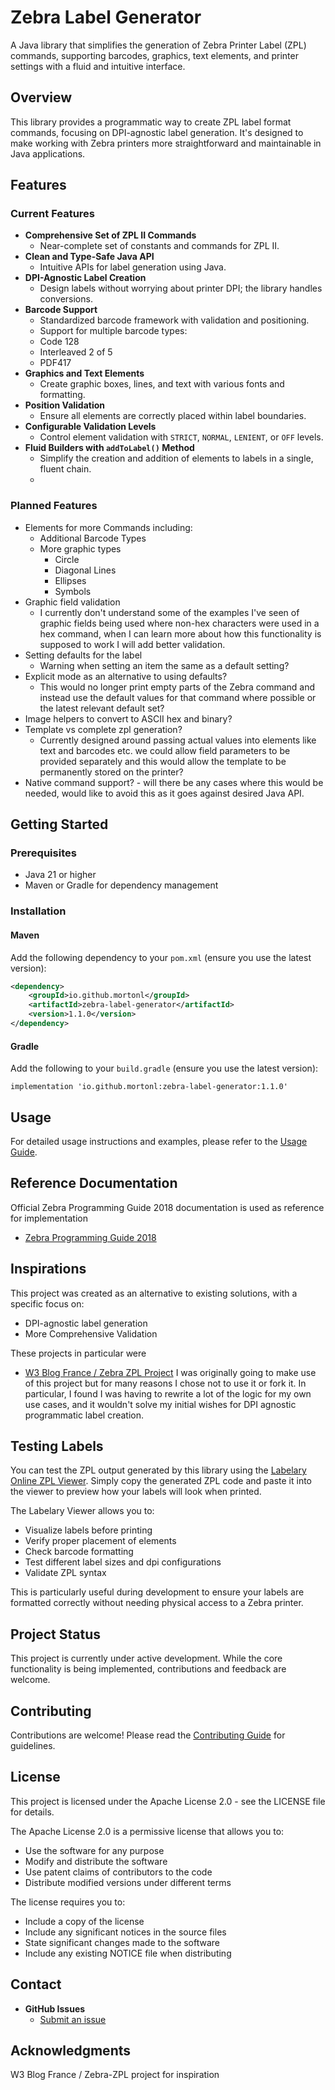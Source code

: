 # Zebra Label Generator

A Java library that simplifies the generation of Zebra Printer Label (ZPL) commands, supporting barcodes, graphics, text
elements, and printer settings with a fluid and intuitive interface.

## Overview

This library provides a programmatic way to create ZPL label format commands, focusing on DPI-agnostic label generation.
It's designed to make working with Zebra printers more straightforward and maintainable in Java applications.

## Features

### Current Features

- **Comprehensive Set of ZPL II Commands**
    - Near-complete set of constants and commands for ZPL II.
- **Clean and Type-Safe Java API**
    - Intuitive APIs for label generation using Java.
- **DPI-Agnostic Label Creation**
    - Design labels without worrying about printer DPI; the library handles conversions.
- **Barcode Support**
    - Standardized barcode framework with validation and positioning.
    - Support for multiple barcode types:
    - Code 128
    - Interleaved 2 of 5
    - PDF417
- **Graphics and Text Elements**
    - Create graphic boxes, lines, and text with various fonts and formatting.
- **Position Validation**
    - Ensure all elements are correctly placed within label boundaries.
- **Configurable Validation Levels**
    - Control element validation with `STRICT`, `NORMAL`, `LENIENT`, or `OFF` levels.
- **Fluid Builders with `addToLabel()` Method**
    - Simplify the creation and addition of elements to labels in a single, fluent chain.
    -

### Planned Features

- Elements for more Commands including:
    - Additional Barcode Types
    - More graphic types
        - Circle
        - Diagonal Lines
        - Ellipses
        - Symbols
- Graphic field validation
    - I currently don't understand some of the examples I've seen of graphic fields being used where non-hex characters
      were used in a hex command, when I can learn more about how this functionality is supposed to work I will add
      better validation.
- Setting defaults for the label
    - Warning when setting an item the same as a default setting?
- Explicit mode as an alternative to using defaults?
    - This would no longer print empty parts of the Zebra command and instead use the default values for that command
      where possible or the latest relevant default set?
- Image helpers to convert to ASCII hex and binary?
- Template vs complete zpl generation?
    - Currently designed around passing actual values into elements like text and barcodes etc. we could allow field
      parameters to be provided separately and this would allow the template to be permanently stored on the printer?
- Native command support? - will there be any cases where this would be needed, would like to avoid this as it goes
  against desired Java API.

## Getting Started

### Prerequisites

- Java 21 or higher
- Maven or Gradle for dependency management

### Installation

#### Maven

Add the following dependency to your `pom.xml` (ensure you use the latest version):

```xml
<dependency>
    <groupId>io.github.mortonl</groupId>
    <artifactId>zebra-label-generator</artifactId>
    <version>1.1.0</version>
</dependency>
```

#### Gradle

Add the following to your `build.gradle` (ensure you use the latest version):

```
implementation 'io.github.mortonl:zebra-label-generator:1.1.0'
```

## Usage

For detailed usage instructions and examples, please refer to the [Usage Guide](docs/USAGE.md).

## Reference Documentation

Official Zebra Programming Guide 2018 documentation is used as reference for implementation

- [Zebra Programming Guide 2018](https://support.zebra.com/cpws/docs/zpl/zpl-zbi2-pm-en.pdf)

## Inspirations

This project was created as an alternative to existing solutions, with a specific focus on:

- DPI-agnostic label generation
- More Comprehensive Validation

These projects in particular were

- [W3 Blog France / Zebra ZPL Project](https://github.com/w3blogfr/zebra-zpl)
  I was originally going to make use of this project but for many reasons I chose not to use it or fork it. In
  particular, I found I was having to rewrite a lot of the logic for my own use cases, and it wouldn't solve my initial
  wishes for DPI agnostic programmatic label creation.

## Testing Labels

You can test the ZPL output generated by this library using
the [Labelary Online ZPL Viewer](https://labelary.com/viewer.html).
Simply copy the generated ZPL code and paste it into the viewer to preview how your labels will look when printed.

The Labelary Viewer allows you to:

- Visualize labels before printing
- Verify proper placement of elements
- Check barcode formatting
- Test different label sizes and dpi configurations
- Validate ZPL syntax

This is particularly useful during development to ensure your labels are formatted correctly without
needing physical access to a Zebra printer.

## Project Status

This project is currently under active development. While the core functionality is being implemented, contributions and
feedback are welcome.

## Contributing

Contributions are welcome! Please read the [Contributing Guide](CONTRIBUTING.md) for guidelines.

## License

This project is licensed under the Apache License 2.0 - see the LICENSE file for details.

The Apache License 2.0 is a permissive license that allows you to:

- Use the software for any purpose
- Modify and distribute the software
- Use patent claims of contributors to the code
- Distribute modified versions under different terms

The license requires you to:

- Include a copy of the license
- Include any significant notices in the source files
- State significant changes made to the software
- Include any existing NOTICE file when distributing

## Contact

- **GitHub Issues**
    - [Submit an issue](https://github.com/mortonl/zebra-label-generator/issues)

## Acknowledgments

W3 Blog France / Zebra-ZPL project for inspiration
